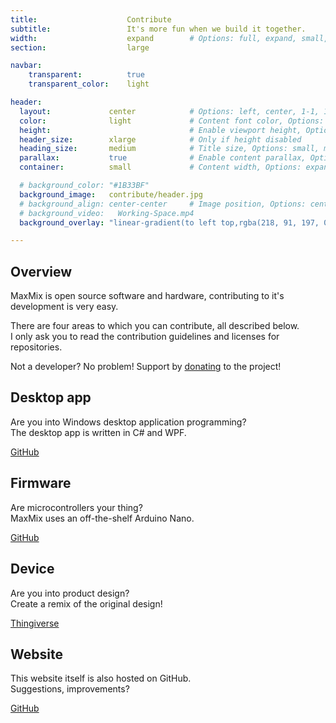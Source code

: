 ```yaml
---
title:                    Contribute
subtitle:                 It's more fun when we build it together.
width:                    expand        # Options: full, expand, small, xsmall
section:                  large

navbar:
    transparent:          true
    transparent_color:    light

header:
  layout:             center            # Options: left, center, 1-1, 1-2, 1-3 or 2-3. Left, right options display this pages title and subtitle. 1-1, 1-2, 1-3 or 2-3 options display content of block file/s.
  color:              light             # Content font color, Options: light, dark
  height:                               # Enable viewport height, Options: full
  header_size:        xlarge            # Only if height disabled
  heading_size:       medium            # Title size, Options: small, medium, large
  parallax:           true              # Enable content parallax, Options: true
  container:          small             # Content width, Options: expand, small, xsmall

  # background_color: "#1B33BF"
  background_image:   contribute/header.jpg
  # background_align: center-center     # Image position, Options: center-center, top-center, bottom-center, center-right, center-left
  # background_video:   Working-Space.mp4
  background_overlay: "linear-gradient(to left top,rgba(218, 91, 197, 0.8) 0%,rgba(151, 27, 191, 0.8) 30%,rgba(2, 8, 212, 0.8) 80%)"

---
```



## Overview
MaxMix is open source software and hardware, contributing to it's development is very easy.

There are four areas to which you can contribute, all described below.  
I only ask you to read the contribution guidelines and licenses for repositories.

Not a developer? No problem! Support by [donating](https://www.paypal.com/cgi-bin/webscr?cmd=_donations&business=SQS6XJZBCBZA8&currency_code=USD&source=url) to the project!

## Desktop app
Are you into Windows desktop application programming?  
The desktop app is written in C# and WPF.

[GitHub](https://github.com/rubenhenares/maxmix-desktop)

## Firmware
Are microcontrollers your thing?   
MaxMix uses an off-the-shelf Arduino Nano.

[GitHub](https://github.com/rubenhenares/maxmix-embedded)

## Device
Are you into product design?  
Create a remix of the original design!

[Thingiverse](https://www.thingiverse.com/thing:4343186)

## Website
This website itself is also hosted on GitHub.  
Suggestions, improvements?

[GitHub](https://github.com/rubenhenares/maxmix)